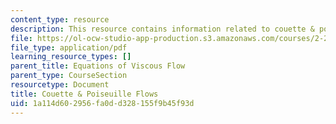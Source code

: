 ```yaml
---
content_type: resource
description: This resource contains information related to couette & poiseuille flows.
file: https://ol-ocw-studio-app-production.s3.amazonaws.com/courses/2-25-advanced-fluid-mechanics-fall-2013/1a114d602956fa0dd328155f9b45f93d_MIT2_25F13_Couet_and_Pois.pdf
file_type: application/pdf
learning_resource_types: []
parent_title: Equations of Viscous Flow
parent_type: CourseSection
resourcetype: Document
title: Couette & Poiseuille Flows
uid: 1a114d60-2956-fa0d-d328-155f9b45f93d
---
```

